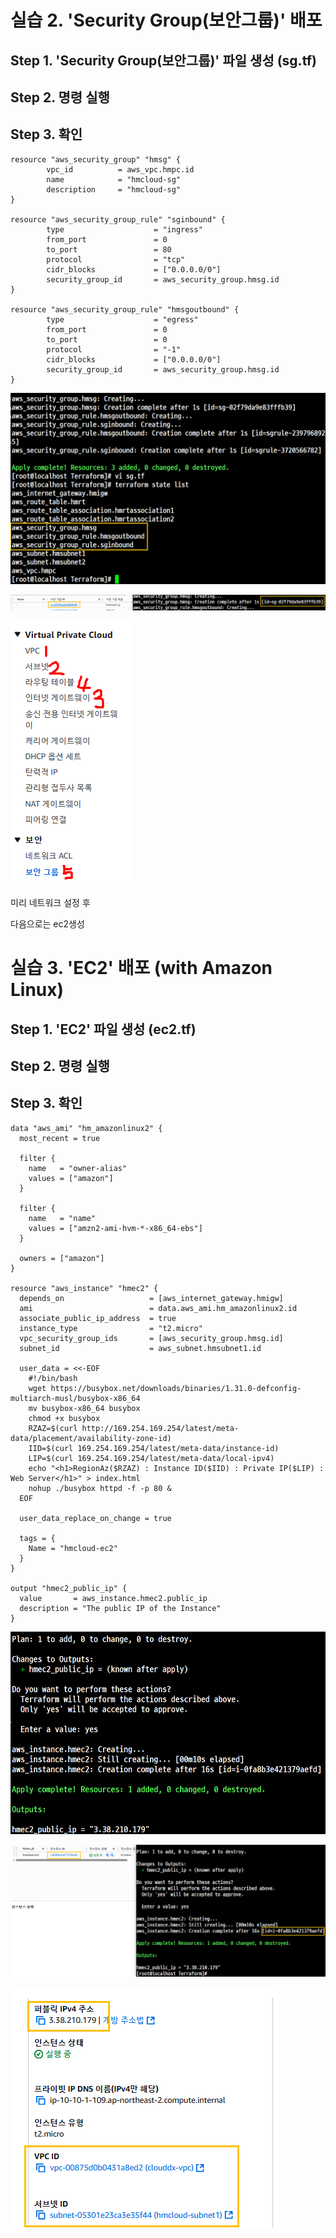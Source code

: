 # 실습 2. 'Security Group(보안그룹)' 배포

## Step 1. 'Security Group(보안그룹)' 파일 생성 (sg.tf)
## Step 2. 명령 실행
## Step 3. 확인

```
resource "aws_security_group" "hmsg" {
        vpc_id          = aws_vpc.hmpc.id
        name            = "hmcloud-sg"
        description     = "hmcloud-sg"
}

resource "aws_security_group_rule" "sginbound" {
        type                    = "ingress"
        from_port               = 0
        to_port                 = 80
        protocol                = "tcp"
        cidr_blocks             = ["0.0.0.0/0"]
        security_group_id       = aws_security_group.hmsg.id
}

resource "aws_security_group_rule" "hmsgoutbound" {
        type                    = "egress"
        from_port               = 0
        to_port                 = 0
        protocol                = "-1"
        cidr_blocks             = ["0.0.0.0/0"]
        security_group_id       = aws_security_group.hmsg.id
}
```
![](./img/20250624/0019.png)

![](./img/20250624/0020.png)

![](./img/20250624/0021.png)

미리 네트워크 설정 후

다음으로는 ec2생성

# 실습 3. 'EC2' 배포 (with Amazon Linux)
## Step 1. 'EC2' 파일 생성 (ec2.tf)
## Step 2. 명령 실행
## Step 3. 확인

```
data "aws_ami" "hm_amazonlinux2" {
  most_recent = true

  filter {
    name   = "owner-alias"
    values = ["amazon"]
  }

  filter {
    name   = "name"
    values = ["amzn2-ami-hvm-*-x86_64-ebs"]
  }

  owners = ["amazon"]
}

resource "aws_instance" "hmec2" {
  depends_on                   = [aws_internet_gateway.hmigw]
  ami                          = data.aws_ami.hm_amazonlinux2.id
  associate_public_ip_address  = true
  instance_type                = "t2.micro"
  vpc_security_group_ids       = [aws_security_group.hmsg.id]
  subnet_id                    = aws_subnet.hmsubnet1.id

  user_data = <<-EOF
    #!/bin/bash
    wget https://busybox.net/downloads/binaries/1.31.0-defconfig-multiarch-musl/busybox-x86_64
    mv busybox-x86_64 busybox
    chmod +x busybox
    RZAZ=$(curl http://169.254.169.254/latest/meta-data/placement/availability-zone-id)
    IID=$(curl 169.254.169.254/latest/meta-data/instance-id)
    LIP=$(curl 169.254.169.254/latest/meta-data/local-ipv4)
    echo "<h1>RegionAz($RZAZ) : Instance ID($IID) : Private IP($LIP) : Web Server</h1>" > index.html
    nohup ./busybox httpd -f -p 80 &
  EOF

  user_data_replace_on_change = true

  tags = {
    Name = "hmcloud-ec2"
  }
}

output "hmec2_public_ip" {
  value       = aws_instance.hmec2.public_ip
  description = "The public IP of the Instance"
}

```
![](./img/20250624/0022.png)

![](./img/20250624/0023.png)

![](./img/20250624/0024.png)
